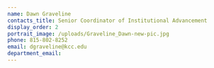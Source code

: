```yaml
---
name: Dawn Graveline
contacts_title: Senior Coordinator of Institutional Advancement
display_order: 2
portrait_image: /uploads/Graveline_Dawn-new-pic.jpg
phone: 815-802-8252
email: dgraveline@kcc.edu
department_email:
---
```

